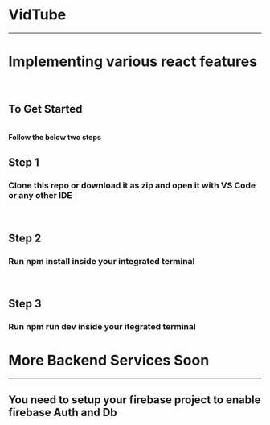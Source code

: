 # VidTube
<hr />
<h1>Implementing various react features</h1>
<br />
<h2>To Get Started</h2>
<br/>
<b>Follow the below two steps</b>
<br />
<h2>Step 1</h2> <h3>Clone this repo or download it as zip and open it with VS Code or any other IDE</h3>
<br/>
<h2>Step 2</h2> <h3>Run npm install inside your integrated terminal</h3>
<br />
<h2>Step 3</h2><h3>Run npm run dev inside your itegrated terminal</h3>

<h1>More Backend Services Soon </h1>
<hr/>
<h2>You need to setup your firebase project to enable firebase Auth and Db </h2>